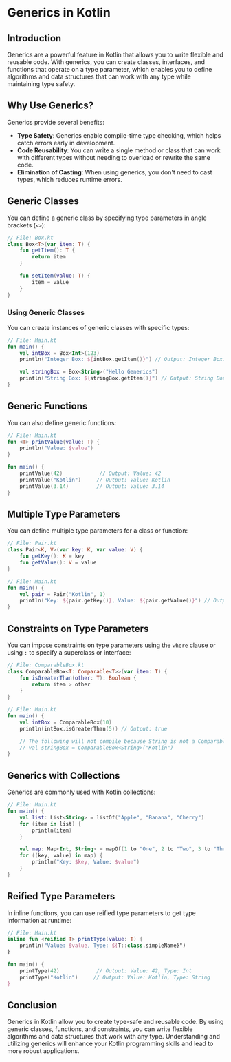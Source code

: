 
# Generics in Kotlin

## Introduction

Generics are a powerful feature in Kotlin that allows you to write flexible and reusable code. With generics, you can create classes, interfaces, and functions that operate on a type parameter, which enables you to define algorithms and data structures that can work with any type while maintaining type safety.

## Why Use Generics?

Generics provide several benefits:

- **Type Safety**: Generics enable compile-time type checking, which helps catch errors early in development.
- **Code Reusability**: You can write a single method or class that can work with different types without needing to overload or rewrite the same code.
- **Elimination of Casting**: When using generics, you don't need to cast types, which reduces runtime errors.

## Generic Classes

You can define a generic class by specifying type parameters in angle brackets (`<>`):

```kotlin
// File: Box.kt
class Box<T>(var item: T) {
    fun getItem(): T {
        return item
    }

    fun setItem(value: T) {
        item = value
    }
}
```

### Using Generic Classes

You can create instances of generic classes with specific types:

```kotlin
// File: Main.kt
fun main() {
    val intBox = Box<Int>(123)
    println("Integer Box: ${intBox.getItem()}") // Output: Integer Box: 123

    val stringBox = Box<String>("Hello Generics")
    println("String Box: ${stringBox.getItem()}") // Output: String Box: Hello Generics
}
```

## Generic Functions

You can also define generic functions:

```kotlin
// File: Main.kt
fun <T> printValue(value: T) {
    println("Value: $value")
}

fun main() {
    printValue(42)            // Output: Value: 42
    printValue("Kotlin")     // Output: Value: Kotlin
    printValue(3.14)         // Output: Value: 3.14
}
```

## Multiple Type Parameters

You can define multiple type parameters for a class or function:

```kotlin
// File: Pair.kt
class Pair<K, V>(var key: K, var value: V) {
    fun getKey(): K = key
    fun getValue(): V = value
}

// File: Main.kt
fun main() {
    val pair = Pair("Kotlin", 1)
    println("Key: ${pair.getKey()}, Value: ${pair.getValue()}") // Output: Key: Kotlin, Value: 1
}
```

## Constraints on Type Parameters

You can impose constraints on type parameters using the `where` clause or using `:` to specify a superclass or interface:

```kotlin
// File: ComparableBox.kt
class ComparableBox<T: Comparable<T>>(var item: T) {
    fun isGreaterThan(other: T): Boolean {
        return item > other
    }
}

// File: Main.kt
fun main() {
    val intBox = ComparableBox(10)
    println(intBox.isGreaterThan(5)) // Output: true

    // The following will not compile because String is not a Comparable<Int>
    // val stringBox = ComparableBox<String>("Kotlin")
}
```

## Generics with Collections

Generics are commonly used with Kotlin collections:

```kotlin
// File: Main.kt
fun main() {
    val list: List<String> = listOf("Apple", "Banana", "Cherry")
    for (item in list) {
        println(item)
    }

    val map: Map<Int, String> = mapOf(1 to "One", 2 to "Two", 3 to "Three")
    for ((key, value) in map) {
        println("Key: $key, Value: $value")
    }
}
```

## Reified Type Parameters

In inline functions, you can use reified type parameters to get type information at runtime:

```kotlin
// File: Main.kt
inline fun <reified T> printType(value: T) {
    println("Value: $value, Type: ${T::class.simpleName}")
}

fun main() {
    printType(42)            // Output: Value: 42, Type: Int
    printType("Kotlin")     // Output: Value: Kotlin, Type: String
}
```

## Conclusion

Generics in Kotlin allow you to create type-safe and reusable code. By using generic classes, functions, and constraints, you can write flexible algorithms and data structures that work with any type. Understanding and utilizing generics will enhance your Kotlin programming skills and lead to more robust applications.
